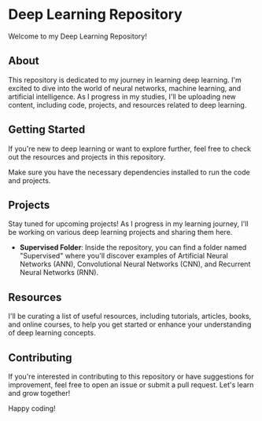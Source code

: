 # Deep Learning Repository

Welcome to my Deep Learning Repository!

## About
This repository is dedicated to my journey in learning deep learning. I'm excited to dive into the world of neural networks, machine learning, and artificial intelligence. As I progress in my studies, I'll be uploading new content, including code, projects, and resources related to deep learning.

## Getting Started
If you're new to deep learning or want to explore further, feel free to check out the resources and projects in this repository.

Make sure you have the necessary dependencies installed to run the code and projects.

## Projects
Stay tuned for upcoming projects! As I progress in my learning journey, I'll be working on various deep learning projects and sharing them here.

- **Supervised Folder**: Inside the repository, you can find a folder named "Supervised" where you'll discover examples of Artificial Neural Networks (ANN), Convolutional Neural Networks (CNN), and Recurrent Neural Networks (RNN).

## Resources
I'll be curating a list of useful resources, including tutorials, articles, books, and online courses, to help you get started or enhance your understanding of deep learning concepts.

## Contributing
If you're interested in contributing to this repository or have suggestions for improvement, feel free to open an issue or submit a pull request. Let's learn and grow together!

Happy coding!

